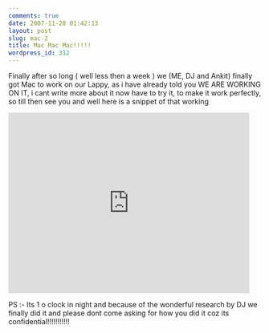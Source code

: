```yaml
---
comments: true
date: 2007-11-28 01:42:13
layout: post
slug: mac-2
title: Mac Mac Mac!!!!!
wordpress_id: 312
---
```


Finally after so long ( well less then a week ) we (ME, DJ and Ankit) finally got Mac to work on our Lappy, as i have already told you WE ARE WORKING ON IT, i cant write more about it now have to try it, to make it work perfectly, so till then see you and well here is a snippet of that working

<iframe width="480" height="360" src="http://www.youtube.com/embed/ft7mv0_XYnc" frameborder="0" > </iframe>

PS :- Its 1 o clock in night and because of the wonderful research by DJ we finally did it  and please dont come asking for how you did it coz its confidential!!!!!!!!!!!

